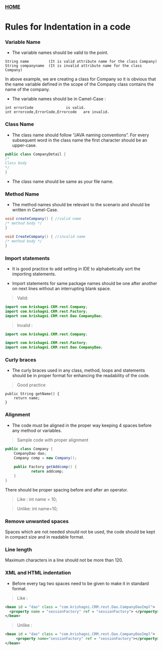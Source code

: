 ### [HOME](https://krishna-waidande-dev.github.io/)

# Rules for Indentation in a code

### Variable Name

+ The variable names should be valid to the point.

```  
String name 		(It is valid attribute name for the class Company)
String companyname 	(It is invalid attribute name for the class Company)
```
In above example, we are creating a class for Company so it is obvious that the name variable defined in the scope of the Company class contains the name of the company.

+ The variable names should be in Camel-Case :

```
int errorCode 				is valid. 
int errorcode,ErrorCode,Errorcode 	are invalid.
```

### Class Name

+ The class name should follow “JAVA naming conventions”. For every subsequent word in the class name the first character should be an upper-case.

```java
public class CompanyDetail {
/*
Class body
*/
}
```

+ The class name should be same as your file name.

### Method Name 

+ The method names should be relevant to the scenario and should be written in Camel-Case.


```java
void createCompany() { //valid name	
/* method body */
}	

void CreateCompany() { //invalid name	
/* method body */
}     
```


### Import statements

+ It is good practice to add setting in IDE to alphabetically sort the importing statements.


+ Import statements for same package names should be one after another on next lines without an interrupting blank space. 	


> Valid:

```java
import com.krishagni.CRM.rest.Company;
import com.krishagni.CRM.rest.Factory;
import com.krishagni.CRM.rest.Dao.CompanyDao;
```

> Invalid :

```java
import com.krishagni.CRM.rest.Company;

import com.krishagni.CRM.rest.Factory;
import com.krishagni.CRM.rest.Dao.CompanyDao;
```

### Curly braces


+ The curly braces used in any class, method, loops and statements should be in proper format for enhancing the readability of the code.


> Good practice
```
public String getName() {
    return name;
}
```


### Alignment 

+ The code must be aligned in the proper way keeping 4 spaces before any method or variables.


> Sample code with proper alignment

```java 	
public class Company {
    CompanyDao dao;
    Company comp = new Company();    
    
    public Factory getAddcomp() {
	        return addcomp;
    }
}
```

There should be proper spacing before and after an operator.


> Like :
int name = 10; 


> Unlike:
int name=10;


### Remove unwanted spaces 

Spaces which are not needed should not be used, the code should be kept in compact size and in readable format.


### Line length

Maximum characters in a line should not be more than 120.


### XML and HTML indentation


+ Before every tag two spaces need to be given to make it in standard format.


> Like :

```xml
<bean id = "dao" class = "com.krishagni.CRM.rest.Dao.CompanyDaoImpl">
  <property name = "sessionFactory" ref = "sessionFactory"> </property>
</bean>
```

> Unlike :

```xml
<bean id = "dao" class = "com.krishagni.CRM.rest.Dao.CompanyDaoImpl">
   	 <property name="sessionFactory" ref = "sessionFactory"></property>
</bean>
```
